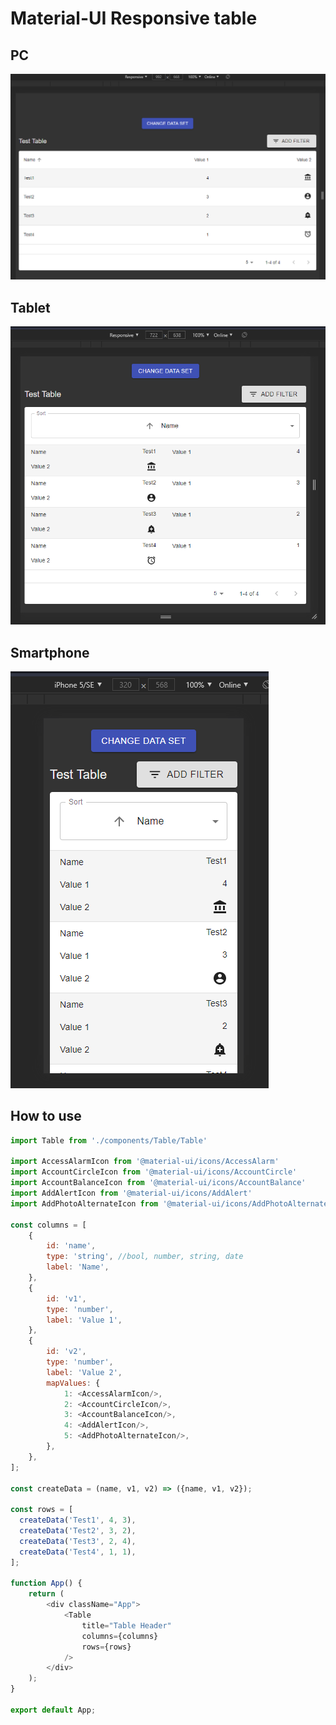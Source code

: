 # Material-UI Responsive table
## PC
![Table on PC](https://raw.githubusercontent.com/michu990902/material-ui-responsive-table/master/screenshots/1.png)

## Tablet
![Table on tablet](https://raw.githubusercontent.com/michu990902/material-ui-responsive-table/master/screenshots/2.png)

## Smartphone
![Table on smartphone](https://raw.githubusercontent.com/michu990902/material-ui-responsive-table/master/screenshots/3.png)

## How to use
```javascript
import Table from './components/Table/Table'

import AccessAlarmIcon from '@material-ui/icons/AccessAlarm'
import AccountCircleIcon from '@material-ui/icons/AccountCircle'
import AccountBalanceIcon from '@material-ui/icons/AccountBalance'
import AddAlertIcon from '@material-ui/icons/AddAlert'
import AddPhotoAlternateIcon from '@material-ui/icons/AddPhotoAlternate'

const columns = [
    {
        id: 'name',
        type: 'string', //bool, number, string, date
        label: 'Name',
    },
    {
        id: 'v1',
        type: 'number',
        label: 'Value 1',
    },
    {
        id: 'v2',
        type: 'number',
        label: 'Value 2',
        mapValues: {
            1: <AccessAlarmIcon/>,
            2: <AccountCircleIcon/>,
            3: <AccountBalanceIcon/>,
            4: <AddAlertIcon/>,
            5: <AddPhotoAlternateIcon/>,
        },
    },
];

const createData = (name, v1, v2) => ({name, v1, v2});

const rows = [
  createData('Test1', 4, 3),
  createData('Test2', 3, 2),
  createData('Test3', 2, 4),
  createData('Test4', 1, 1),
];

function App() {
    return (
        <div className="App">
            <Table
                title="Table Header"
                columns={columns}
                rows={rows}
            />
        </div>
    );
}

export default App;
```
